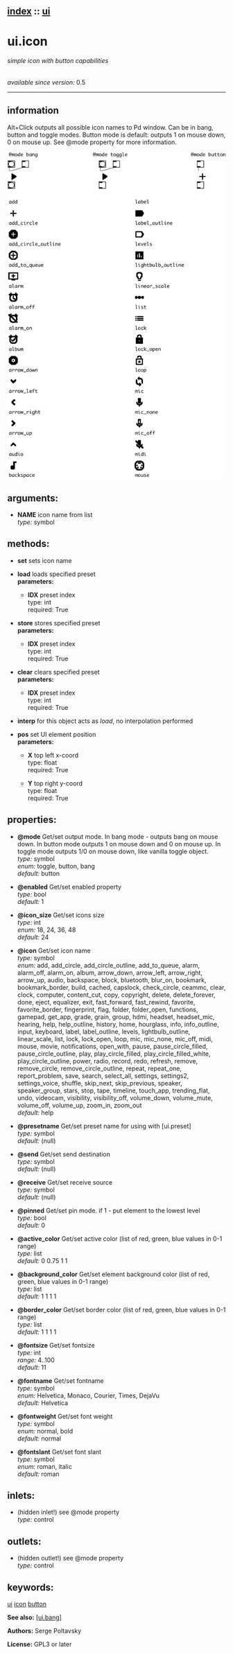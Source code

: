 [index](index.html) :: [ui](category_ui.html)
---

# ui.icon

###### simple icon with button capabilities

*available since version:* 0.5

---


## information
Alt+Click outputs all possible icon names to Pd window. Can be in bang, button and toggle modes. Button mode is default: outputs 1 on mouse down, 0 on mouse up. See @mode property for more information.


[![example](../examples/img/ui.icon.jpg)](../examples/pd/ui.icon.pd)



## arguments:

* **NAME**
icon name from list<br>
_type:_ symbol<br>



## methods:

* **set**
sets icon name<br>

* **load**
loads specified preset<br>
  __parameters:__
  - **IDX** preset index<br>
    type: int <br>
    required: True <br>

* **store**
stores specified preset<br>
  __parameters:__
  - **IDX** preset index<br>
    type: int <br>
    required: True <br>

* **clear**
clears specified preset<br>
  __parameters:__
  - **IDX** preset index<br>
    type: int <br>
    required: True <br>

* **interp**
for this object acts as *load*, no interpolation performed<br>

* **pos**
set UI element position<br>
  __parameters:__
  - **X** top left x-coord<br>
    type: float <br>
    required: True <br>

  - **Y** top right y-coord<br>
    type: float <br>
    required: True <br>




## properties:

* **@mode** 
Get/set output mode. In bang mode - outputs bang on mouse down. In button mode outputs
1 on mouse down and 0 on mouse up. In toggle mode outputs 1/0 on mouse down,
like vanilla toggle object.<br>
_type:_ symbol<br>
_enum:_ toggle, button, bang<br>
_default:_ button<br>

* **@enabled** 
Get/set enabled property<br>
_type:_ bool<br>
_default:_ 1<br>

* **@icon_size** 
Get/set icons size<br>
_type:_ int<br>
_enum:_ 18, 24, 36, 48<br>
_default:_ 24<br>

* **@icon** 
Get/set icon name<br>
_type:_ symbol<br>
_enum:_ add, add_circle, add_circle_outline, add_to_queue, alarm, alarm_off, alarm_on, album, arrow_down, arrow_left, arrow_right, arrow_up, audio, backspace, block, bluetooth, blur_on, bookmark, bookmark_border, build, cached, capslock, check_circle, ceammc, clear, clock, computer, content_cut, copy, copyright, delete, delete_forever, done, eject, equalizer, exit, fast_forward, fast_rewind, favorite, favorite_border, fingerprint, flag, folder, folder_open, functions, gamepad, get_app, grade, grain, group, hdmi, headset, headset_mic, hearing, help, help_outline, history, home, hourglass, info, info_outline, input, keyboard, label, label_outline, levels, lightbulb_outline, linear_scale, list, lock, lock_open, loop, mic, mic_none, mic_off, midi, mouse, movie, notifications, open_with, pause, pause_circle_filled, pause_circle_outline, play, play_circle_filled, play_circle_filled_white, play_circle_outline, power, radio, record, redo, refresh, remove, remove_circle, remove_circle_outline, repeat, repeat_one, report_problem, save, search, select_all, settings, settings2, settings_voice, shuffle, skip_next, skip_previous, speaker, speaker_group, stars, stop, tape, timeline, touch_app, trending_flat, undo, videocam, visibility, visibility_off, volume_down, volume_mute, volume_off, volume_up, zoom_in, zoom_out<br>
_default:_ help<br>

* **@presetname** 
Get/set preset name for using with [ui.preset]<br>
_type:_ symbol<br>
_default:_ (null)<br>

* **@send** 
Get/set send destination<br>
_type:_ symbol<br>
_default:_ (null)<br>

* **@receive** 
Get/set receive source<br>
_type:_ symbol<br>
_default:_ (null)<br>

* **@pinned** 
Get/set pin mode. if 1 - put element to the lowest level<br>
_type:_ bool<br>
_default:_ 0<br>

* **@active_color** 
Get/set active color (list of red, green, blue values in 0-1 range)<br>
_type:_ list<br>
_default:_ 0 0.75 1 1<br>

* **@background_color** 
Get/set element background color (list of red, green, blue values in 0-1 range)<br>
_type:_ list<br>
_default:_ 1 1 1 1<br>

* **@border_color** 
Get/set border color (list of red, green, blue values in 0-1 range)<br>
_type:_ list<br>
_default:_ 1 1 1 1<br>

* **@fontsize** 
Get/set fontsize<br>
_type:_ int<br>
_range:_ 4..100<br>
_default:_ 11<br>

* **@fontname** 
Get/set fontname<br>
_type:_ symbol<br>
_enum:_ Helvetica, Monaco, Courier, Times, DejaVu<br>
_default:_ Helvetica<br>

* **@fontweight** 
Get/set font weight<br>
_type:_ symbol<br>
_enum:_ normal, bold<br>
_default:_ normal<br>

* **@fontslant** 
Get/set font slant<br>
_type:_ symbol<br>
_enum:_ roman, italic<br>
_default:_ roman<br>



## inlets:

* (hidden inlet!) see @mode property<br>
_type:_ control



## outlets:

* (hidden outlet!) see @mode property<br>
_type:_ control



## keywords:

[ui](keywords/ui.html)
[icon](keywords/icon.html)
[button](keywords/button.html)



**See also:**
[\[ui.bang\]](ui.bang.html)




**Authors:** Serge Poltavsky




**License:** GPL3 or later





